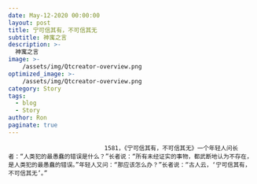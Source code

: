 ```yaml
---
date: May-12-2020 00:00:00
layout: post
title: 宁可信其有，不可信其无
subtitle: 神寓之言
description: >-
  神寓之言
image: >-
    /assets/img/Qtcreator-overview.png
optimized_image: >-
    /assets/img/Qtcreator-overview.png
category: Story
tags:
  - blog
  - Story
author: Ron
paginate: true
---
```


							　　1581，《宁可信其有，不可信其无》一个年轻人问长者：“人类犯的最愚蠢的错误是什么？”长者说：“所有未经证实的事物，都武断地认为不存在，是人类犯的最愚蠢的错误。”年轻人又问：“那应该怎么办？”长者说：“古人云，‘宁可信其有，不可信其无’。”
							
							
						